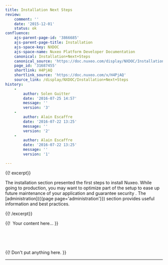```yaml
---
title: Installation Next Steps
review:
    comment: ''
    date: '2015-12-01'
    status: ok
confluence:
    ajs-parent-page-id: '3866685'
    ajs-parent-page-title: Installation
    ajs-space-key: NXDOC
    ajs-space-name: Nuxeo Platform Developer Documentation
    canonical: Installation+Next+Steps
    canonical_source: 'https://doc.nuxeo.com/display/NXDOC/Installation+Next+Steps'
    page_id: '31687455'
    shortlink: H4PjAQ
    shortlink_source: 'https://doc.nuxeo.com/x/H4PjAQ'
    source_link: /display/NXDOC/Installation+Next+Steps
history:
    - 
        author: Solen Guitter
        date: '2016-07-25 14:57'
        message: ''
        version: '3'
    - 
        author: Alain Escaffre
        date: '2016-07-22 13:25'
        message: ''
        version: '2'
    - 
        author: Alain Escaffre
        date: '2016-07-22 13:25'
        message: ''
        version: '1'

---
```

{{! excerpt}}

The installation section presented the first steps to install Nuxeo. While going to production, you may want to optimize part of the setup to ease up future maintenance of your application and guarantee security . The [administration]({{page page='administration'}}) section provides useful information and best practices.

{{! /excerpt}}

{{! &nbsp;Your content here... }}

&nbsp;

&nbsp;

{{! Don't put anything here. }}

* * *